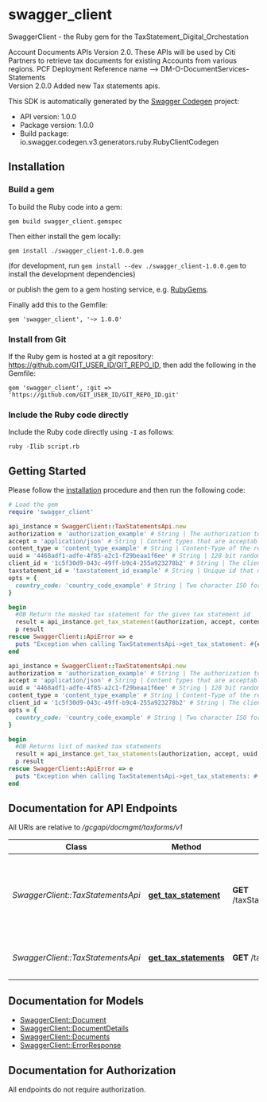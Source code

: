 # swagger_client

SwaggerClient - the Ruby gem for the TaxStatement_Digital_Orchestation

Account Documents APIs Version 2.0. These APIs will be used by Citi Partners to retrieve tax documents for existing Accounts from various regions. PCF Deployment Reference name --> DM-O-DocumentServices-Statements  </br>Version 2.0.0 Added new Tax statements apis.

This SDK is automatically generated by the [Swagger Codegen](https://github.com/swagger-api/swagger-codegen) project:

- API version: 1.0.0
- Package version: 1.0.0
- Build package: io.swagger.codegen.v3.generators.ruby.RubyClientCodegen

## Installation

### Build a gem

To build the Ruby code into a gem:

```shell
gem build swagger_client.gemspec
```

Then either install the gem locally:

```shell
gem install ./swagger_client-1.0.0.gem
```
(for development, run `gem install --dev ./swagger_client-1.0.0.gem` to install the development dependencies)

or publish the gem to a gem hosting service, e.g. [RubyGems](https://rubygems.org/).

Finally add this to the Gemfile:

    gem 'swagger_client', '~> 1.0.0'

### Install from Git

If the Ruby gem is hosted at a git repository: https://github.com/GIT_USER_ID/GIT_REPO_ID, then add the following in the Gemfile:

    gem 'swagger_client', :git => 'https://github.com/GIT_USER_ID/GIT_REPO_ID.git'

### Include the Ruby code directly

Include the Ruby code directly using `-I` as follows:

```shell
ruby -Ilib script.rb
```

## Getting Started

Please follow the [installation](#installation) procedure and then run the following code:
```ruby
# Load the gem
require 'swagger_client'

api_instance = SwaggerClient::TaxStatementsApi.new
authorization = 'authorization_example' # String | The authorization token received in earlier API call. This will contain the access token and partner identity. This header is populated only for third-party partners.
accept = 'application/json' # String | Content types that are acceptable for the response. Currently we support application/json
content_type = 'content_type_example' # String | Content-Type of the request
uuid = '4468adf1-adfe-4f85-a2c1-f29beaa1f6ee' # String | 128 bit random UUID generated uniquely for every request.
client_id = '1c5f30d9-043c-49ff-b9c4-255a923278b2' # String | The client ID received during customer onboarding.
taxstatement_id = 'taxstatement_id_example' # String | Unique id that maps to the specific tax statement to be downloaded.
opts = { 
  country_code: 'country_code_example' # String | Two character ISO format country code.
}

begin
  #OB Return the masked tax statement for the given tax statement id
  result = api_instance.get_tax_statement(authorization, accept, content_type, uuid, client_id, taxstatement_id, opts)
  p result
rescue SwaggerClient::ApiError => e
  puts "Exception when calling TaxStatementsApi->get_tax_statement: #{e}"
end

api_instance = SwaggerClient::TaxStatementsApi.new
authorization = 'authorization_example' # String | The authorization token received in earlier API call. This will contain the access token and partner identity. This header is populated only for third-party partners.
accept = 'application/json' # String | Content types that are acceptable for the response. Currently we support application/json
uuid = '4468adf1-adfe-4f85-a2c1-f29beaa1f6ee' # String | 128 bit random UUID generated uniquely for every request
content_type = 'content_type_example' # String | Content-Type of the request
client_id = '1c5f30d9-043c-49ff-b9c4-255a923278b2' # String | The client ID received during application registration in the developer portal.
opts = { 
  country_code: 'country_code_example' # String | Two character ISO format country code.
}

begin
  #OB Returns list of masked tax statements
  result = api_instance.get_tax_statements(authorization, accept, uuid, content_type, client_id, opts)
  p result
rescue SwaggerClient::ApiError => e
  puts "Exception when calling TaxStatementsApi->get_tax_statements: #{e}"
end
```

## Documentation for API Endpoints

All URIs are relative to */gcgapi/docmgmt/taxforms/v1*

Class | Method | HTTP request | Description
------------ | ------------- | ------------- | -------------
*SwaggerClient::TaxStatementsApi* | [**get_tax_statement**](docs/TaxStatementsApi.md#get_tax_statement) | **GET** /taxStatements/{taxstatementId} | OB Return the masked tax statement for the given tax statement id
*SwaggerClient::TaxStatementsApi* | [**get_tax_statements**](docs/TaxStatementsApi.md#get_tax_statements) | **GET** /taxStatements | OB Returns list of masked tax statements

## Documentation for Models

 - [SwaggerClient::Document](docs/Document.md)
 - [SwaggerClient::DocumentDetails](docs/DocumentDetails.md)
 - [SwaggerClient::Documents](docs/Documents.md)
 - [SwaggerClient::ErrorResponse](docs/ErrorResponse.md)

## Documentation for Authorization

 All endpoints do not require authorization.

